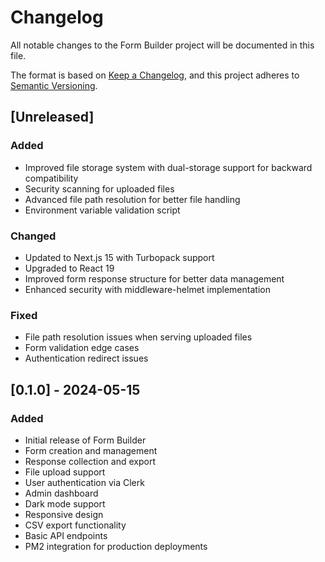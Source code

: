 # Changelog

All notable changes to the Form Builder project will be documented in this file.

The format is based on [Keep a Changelog](https://keepachangelog.com/en/1.0.0/),
and this project adheres to [Semantic Versioning](https://semver.org/spec/v2.0.0.html).

## [Unreleased]

### Added
- Improved file storage system with dual-storage support for backward compatibility
- Security scanning for uploaded files
- Advanced file path resolution for better file handling
- Environment variable validation script

### Changed
- Updated to Next.js 15 with Turbopack support
- Upgraded to React 19
- Improved form response structure for better data management
- Enhanced security with middleware-helmet implementation

### Fixed
- File path resolution issues when serving uploaded files
- Form validation edge cases
- Authentication redirect issues

## [0.1.0] - 2024-05-15

### Added
- Initial release of Form Builder
- Form creation and management
- Response collection and export
- File upload support
- User authentication via Clerk
- Admin dashboard
- Dark mode support
- Responsive design
- CSV export functionality
- Basic API endpoints
- PM2 integration for production deployments 